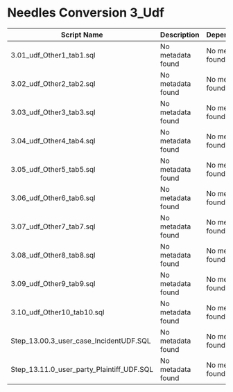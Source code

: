 # Needles Conversion 3_Udf

| Script Name | Description | Dependencies |
|-------------|-------------|-------------|
| 3.01_udf_Other1_tab1.sql | No metadata found | No metadata found |
| 3.02_udf_Other2_tab2.sql | No metadata found | No metadata found |
| 3.03_udf_Other3_tab3.sql | No metadata found | No metadata found |
| 3.04_udf_Other4_tab4.sql | No metadata found | No metadata found |
| 3.05_udf_Other5_tab5.sql | No metadata found | No metadata found |
| 3.06_udf_Other6_tab6.sql | No metadata found | No metadata found |
| 3.07_udf_Other7_tab7.sql | No metadata found | No metadata found |
| 3.08_udf_Other8_tab8.sql | No metadata found | No metadata found |
| 3.09_udf_Other9_tab9.sql | No metadata found | No metadata found |
| 3.10_udf_Other10_tab10.sql | No metadata found | No metadata found |
| Step_13.00.3_user_case_IncidentUDF.SQL | No metadata found | No metadata found |
| Step_13.11.0_user_party_Plaintiff_UDF.SQL | No metadata found | No metadata found |
